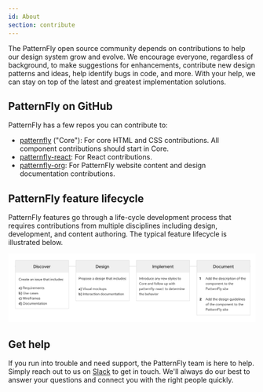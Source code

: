 ```yaml
---
id: About
section: contribute
---
```


The PatternFly open source community depends on contributions to help our design system grow and evolve. We encourage everyone, regardless of background, to make suggestions for enhancements, contribute new design patterns and ideas, help identify bugs in code, and more. With your help, we can stay on top of the latest and greatest implementation solutions.  


## PatternFly on GitHub
PatternFly has a few repos you can contribute to:
- [patternfly](https://github.com/patternfly/patternfly) ("Core"): For core HTML and CSS contributions. All component contributions should start in Core.
- [patternfly-react](https://github.com/patternfly/patternfly-react): For React contributions.
- [patternfly-org](https://github.com/patternfly/patternfly-org): For PatternFly website content and design documentation contributions.

## PatternFly feature lifecycle

PatternFly features go through a life-cycle development process that requires contributions from multiple disciplines including design, development, and content authoring. The typical feature lifecycle is illustrated below.

![Contribution guide](./about-flowchart.png)


## Get help
If you run into trouble and need support, the PatternFly team is here to help. Simply reach out to us on [Slack](https://patternfly.slack.com) to get in touch. We'll always do our best to answer your questions and connect you with the right people quickly.
